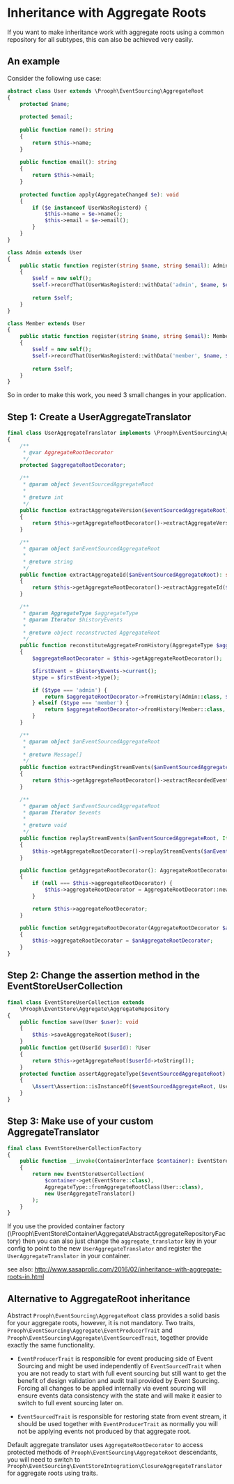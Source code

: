 # Inheritance with Aggregate Roots

If you want to make inheritance work with aggregate roots using a common repository for all subtypes, this can also be achieved very easily. 

## An example

Consider the following use case:

```php
abstract class User extends \Prooph\EventSourcing\AggregateRoot
{
    protected $name;
    
    protected $email;
    
    public function name(): string
    {
        return $this->name;
    }
    
    public function email(): string
    {
        return $this->email;
    }
    
    protected function apply(AggregateChanged $e): void
    {
        if ($e instanceof UserWasRegisterd) {
            $this->name = $e->name();
            $this->email = $e->email();
        }
    }
}

class Admin extends User
{
    public static function register(string $name, string $email): Admin
    {
        $self = new self();
        $self->recordThat(UserWasRegisterd::withData('admin', $name, $email);
        
        return $self;
    }
}

class Member extends User
{
    public static function register(string $name, string $email): Member
    {
        $self = new self();
        $self->recordThat(UserWasRegisterd::withData('member', $name, $email);
        
        return $self;
    }
}
```

So in order to make this work, you need 3 small changes in your application.

## Step 1: Create a UserAggregateTranslator

```php
final class UserAggregateTranslator implements \Prooph\EventSourcing\Aggregate\AggregateTranslator
{
    /**
     * @var AggregateRootDecorator
     */
    protected $aggregateRootDecorator;

    /**
     * @param object $eventSourcedAggregateRoot
     *
     * @return int
     */
    public function extractAggregateVersion($eventSourcedAggregateRoot): int
    {
        return $this->getAggregateRootDecorator()->extractAggregateVersion($eventSourcedAggregateRoot);
    }

    /**
     * @param object $anEventSourcedAggregateRoot
     *
     * @return string
     */
    public function extractAggregateId($anEventSourcedAggregateRoot): string
    {
        return $this->getAggregateRootDecorator()->extractAggregateId($anEventSourcedAggregateRoot);
    }

    /**
     * @param AggregateType $aggregateType
     * @param Iterator $historyEvents
     *
     * @return object reconstructed AggregateRoot
     */
    public function reconstituteAggregateFromHistory(AggregateType $aggregateType, Iterator $historyEvents)
    {
        $aggregateRootDecorator = $this->getAggregateRootDecorator();

        $firstEvent = $historyEvents->current();
        $type = $firstEvent->type();

        if ($type === 'admin') {
            return $aggregateRootDecorator->fromHistory(Admin::class, $historyEvents);
        } elseif ($type === 'member') {
            return $aggregateRootDecorator->fromHistory(Member::class, $historyEvents);
        }
    }

    /**
     * @param object $anEventSourcedAggregateRoot
     *
     * @return Message[]
     */
    public function extractPendingStreamEvents($anEventSourcedAggregateRoot): array
    {
        return $this->getAggregateRootDecorator()->extractRecordedEvents($anEventSourcedAggregateRoot);
    }

    /**
     * @param object $anEventSourcedAggregateRoot
     * @param Iterator $events
     *
     * @return void
     */
    public function replayStreamEvents($anEventSourcedAggregateRoot, Iterator $events): void
    {
        $this->getAggregateRootDecorator()->replayStreamEvents($anEventSourcedAggregateRoot, $events);
    }

    public function getAggregateRootDecorator(): AggregateRootDecorator
    {
        if (null === $this->aggregateRootDecorator) {
            $this->aggregateRootDecorator = AggregateRootDecorator::newInstance();
        }

        return $this->aggregateRootDecorator;
    }

    public function setAggregateRootDecorator(AggregateRootDecorator $anAggregateRootDecorator): void
    {
        $this->aggregateRootDecorator = $anAggregateRootDecorator;
    }
}
```

## Step 2: Change the assertion method in the EventStoreUserCollection

```php
final class EventStoreUserCollection extends 
    \Prooph\EventStore\Aggregate\AggregateRepository
{
    public function save(User $user): void
    {
        $this->saveAggregateRoot($user);
    }
    public function get(UserId $userId): ?User
    {
        return $this->getAggregateRoot($userId->toString());
    }
    protected function assertAggregateType($eventSourcedAggregateRoot)
    {
        \Assert\Assertion::isInstanceOf($eventSourcedAggregateRoot, User::class);
    }
}
```

## Step 3: Make use of your custom AggregateTranslator

```php
final class EventStoreUserCollectionFactory
{
    public function __invoke(ContainerInterface $container): EventStoreUserCollection
    {
        return new EventStoreUserCollection(
            $container->get(EventStore::class),
            AggregateType::fromAggregateRootClass(User::class),
            new UserAggregateTranslator()
        );
    }
}
```

If you use the provided container factory (\Prooph\EventStore\Container\Aggregate\AbstractAggregateRepositoryFactory)
then you can also just change the `aggregate_translator` key in your config to point to the new `UserAggregateTranslator`
and register the `UserAggregateTranslator` in your container.

see also: http://www.sasaprolic.com/2016/02/inheritance-with-aggregate-roots-in.html

## Alternative to AggregateRoot inheritance

Abstract `Prooph\EventSourcing\AggregateRoot` class provides a solid basis for
your aggregate roots, however, it is not mandatory. Two traits,
`Prooph\EventSourcing\Aggregate\EventProducerTrait` and
`Prooph\EventSourcing\Aggregate\EventSourcedTrait`, together provide exactly
the same functionality.

- `EventProducerTrait` is responsible for event producing side of Event
  Sourcing and might be used independently of `EventSourcedTrait` when you are
  not ready to start with full event sourcing but still want to get the benefit
  of design validation and audit trail provided by Event Sourcing. Forcing all
  changes to be applied internally via event sourcing will ensure events data
  consistency with the state and will make it easier to switch to full event
  sourcing later on.

- `EventSourcedTrait` is responsible for restoring state from event stream, it
  should be used together with `EventProducerTrait` as normally you will not be
  applying events not produced by that aggregate root.

Default aggregate translator uses `AggregateRootDecorator` to access protected
methods of `Prooph\EventSourcing\AggregateRoot` descendants, you will need to
switch to
`Prooph\EventSourcing\EventStoreIntegration\ClosureAggregateTranslator` for
aggregate roots using traits.
